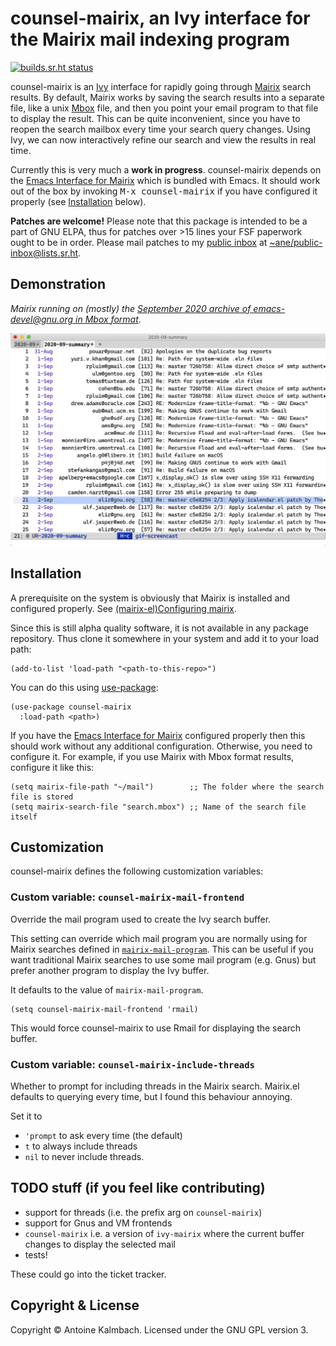 # counsel-mairix, an Ivy interface for the Mairix mail indexing program
[![builds.sr.ht status](https://builds.sr.ht/~ane/counsel-mairix.svg)](https://builds.sr.ht/~ane/counsel-mairix?)

counsel-mairix is an [Ivy](https://github.com/abo-abo/swiper) interface for rapidly going through [Mairix](https://github.com/vandry/mairix) search
results. By default, Mairix works by saving the search results into a separate
file, like a unix [Mbox](https://en.wikipedia.org/wiki/Mbox) file, and then you point your email program to that file
to display the result. This can be quite inconvenient, since you have to reopen
the search mailbox every time your search query changes. Using Ivy, we can now
interactively refine our search and view the results in real time.

Currently this is very much a **work in progress**. counsel-mairix depends on the  [Emacs
Interface for Mairix](https://www.gnu.org/software/emacs/manual/html_node/mairix-el/index.html) which is bundled with Emacs. It should work out of the box by
invoking <kbd>M-x counsel-mairix</kbd> if you have configured it properly (see [Installation](#installation) below).

**Patches are welcome!** Please note that this package is intended to be a part
of GNU ELPA, thus for patches over >15 lines your FSF paperwork ought to be in
order. Please mail patches to my [public inbox](https://lists.sr.ht/~ane/public-inbox) at [~ane/public-inbox@lists.sr.ht](mailto:~ane/public-inbox@lists.sr.ht).

## Demonstration

*Mairix running on (mostly) the [September 2020 archive of emacs-devel@gnu.org in Mbox format](https://lists.gnu.org/archive/mbox/emacs-devel/2020-09)*.

![image](./demo.gif)

## Installation

A prerequisite on the system is obviously that Mairix is installed and
configured properly. See [(mairix-el)Configuring mairix](https://www.gnu.org/software/emacs/manual/html_node/mairix-el/Configuring-mairix.html). 
 
Since this is still alpha quality software, it is not available in any package
repository. Thus clone it somewhere in your system and add it to your load path:

``` emacs-lisp
(add-to-list 'load-path "<path-to-this-repo>")
```

You can do this using [use-package](http://github.com/jwiegley/use-package):

``` emacs-lisp
(use-package counsel-mairix
  :load-path <path>)
```

If you have the [Emacs Interface for Mairix](https://www.gnu.org/software/emacs/manual/html_node/mairix-el/index.html) configured properly then this should
work without any additional configuration. Otherwise, you need to configure it.
For example, if you use Mairix with Mbox format results, configure it like this:

 ``` emacs-lisp
(setq mairix-file-path "~/mail")        ;; The folder where the search file is stored
(setq mairix-search-file "search.mbox") ;; Name of the search file itself
```

## Customization

counsel-mairix defines the following customization variables:

### Custom variable: `counsel-mairix-mail-frontend`

Override the mail program used to create the Ivy search buffer. 

This setting can override which mail program you are normally using for Mairix
searches defined in [`mairix-mail-program`](https://www.gnu.org/software/emacs/manual/html_node/mairix-el/Extending.html). This can be useful if you want
traditional Mairix searches to use some mail program (e.g. Gnus) but prefer
another program to display the Ivy buffer.

It defaults to the value of `mairix-mail-program`.

``` emacs-lisp
(setq counsel-mairix-mail-frontend 'rmail)
```

This would force counsel-mairix to use Rmail for displaying the search buffer.

### Custom variable: `counsel-mairix-include-threads`

Whether to prompt for including threads in the Mairix search. Mairix.el defaults
to querying every time, but I found this behaviour annoying.

Set it to

  * `'prompt` to ask every time (the default)
  * `t` to always include threads
  * `nil` to never include threads.

## TODO stuff (if you feel like contributing)

  * support for threads (i.e. the prefix arg on `counsel-mairix`)
  * support for Gnus and VM frontends
  * `counsel-mairix` i.e. a version of `ivy-mairix` where the current buffer
    changes to display the selected mail
  * tests!
  
These could go into the ticket tracker.

## Copyright & License

Copyright &copy; Antoine Kalmbach. Licensed under the GNU GPL version 3.
